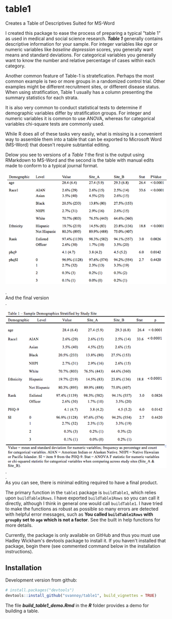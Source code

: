 # table1
Creates a Table of Descriptives Suited for MS-Word

I created this package to ease the process of preparing a typical "table 1" as used in medical and social science research. ***Table 1*** generally contains descriptive information for your sample. For integer variables like *age* or numeric variables like *baseline depression* scores, you generally want means and standard deviations. For categorical variables you generally want to know the number and relative percentage of cases within each category.  

Another common feature of Table-1 is stratefication. Perhaps the most common example is two or more groups in a randomized control trial. Other examples might be different recruitment sites, or different disease status. When using stratification, Table 1 usually has a column presenting the summary statistics for each strata.  

It is also very common to conduct statistical tests to determine if demographic variables differ by stratification groups. For integer and numeric variables it is common to use ANOVA, whereas for categorical variables chi-square tests are commonly used.

While R does all of these tasks very easily, what is missing is a convenient way to assemble them into a table that can be exported to Microsoft Word (MS-Word) that doesn't require subtantial editing.

Delow you see to versions of a *Table 1* the first is the output using RMarkdown to MS-Word and the second is the table with manual edits made to conform to a typical journal format.

![](table1Image_Raw.png)   
  
.  
And the final version  
.  

![](table1Image_Final.png)  
.  
.  
As you can see, there is minimal editing required to have a final product.  

The primary function in the `table1` package is `buildTable1`, which relies upon `buildTable1Rows`. I have exported `buildTable1Rows` so you can call it directly, although I think in general one would call `buildTable1`. I have tried to make the functions as robust as possible so many errors are detected with helpful error messages, such as **You called `buildTable1Rows` with `groupBy` set to `age` which is not a factor**. See the built in help functions for more details.  
  
  
  
Currently, the package is only available on GitHub and thus you must use Hadley Wickham's devtools package to install it. If you haven't installed that package, begin there (see commented command below in the installation instructions).

## Installation

Development version from github:

```R
# install.packages("devtools")
devtools::install_github("svannoy/table1", build_vignettes = TRUE)
```
The file ***build_table1_demo.Rmd*** in the ***R*** folder provides a demo for building a table.
